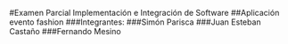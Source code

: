 #Examen Parcial Implementación e Integración de Software
##Aplicación evento fashion
###Integrantes:
###Simón Parisca
###Juan Esteban Castaño
###Fernando Mesino
